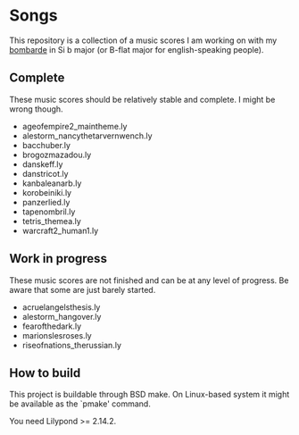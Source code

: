 Songs
=====

This repository is a collection of a music scores I am working on with
my [bombarde][1] in Si b major (or B-flat major for english-speaking
people).

Complete
--------

These music scores should be relatively stable and complete. I might
be wrong though.

* ageofempire2_maintheme.ly
* alestorm_nancythetarvernwench.ly
* bacchuber.ly
* brogozmazadou.ly
* danskeff.ly
* danstricot.ly
* kanbaleanarb.ly
* korobeiniki.ly
* panzerlied.ly
* tapenombril.ly
* tetris_themea.ly
* warcraft2_human1.ly

Work in progress
----------------

These music scores are not finished and can be at any level of progress.
Be aware that some are just barely started.

* acruelangelsthesis.ly
* alestorm_hangover.ly
* fearofthedark.ly
* marionslesroses.ly
* riseofnations_therussian.ly

How to build
------------

This project is buildable through BSD make. On Linux-based system it
might be available as the `pmake' command.

You need Lilypond >= 2.14.2.

[1]: https://en.wikipedia.org/wiki/Bombard_%28music%29
